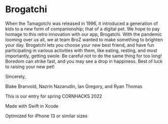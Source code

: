 # Brogatchi


When the Tamagotchi was released in 1996, it introduced a generation of kids to a new form of companionship; that of a digital pet. 
We hope to pay homage to this retro innovation with our app, Brogatchi. With the pandemic looming over us all, we at team BroZ wanted to 
make something to brighten your day. Brogatchi lets you choose your new best friend, and have fun participating in various activities with them, like eating, 
resting, and most importantly, getting swole. Be careful not to do the same thing for too long! Boredom can strike fast, and you may see a drop in happiness.
Best of luck to raising your new pet!

Sincerely,

Blake Branvold, Nazrin Nazarudin, Ian Gregory, and Ryan Thomas


This is our entry for spring CORNHACKS 2022

Made with Swift in Xcode 

Optimized for iPhone 13 or similar sizes
